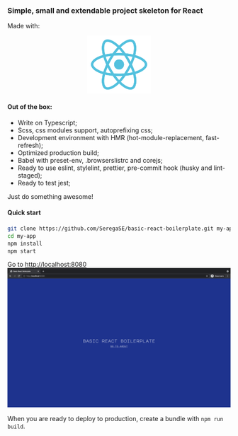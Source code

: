 ### Simple, small and extendable project skeleton for React
Made with:
<p align="center">
  <a href="https://github.com/facebook/react">
    <img alt="react logo" src="https://github.com/SeregaSE/basic-react-boilerplate/blob/master/docs/react.svg" width="144">
  </a>
</p>

#### Out of the box:
- Write on Typescript;
- Scss, css modules support, autoprefixing css;
- Development environment with HMR (hot-module-replacement, fast-refresh);
- Optimized production build; 
- Babel with preset-env, .browserslistrc and corejs;
- Ready to use eslint, stylelint, prettier, pre-commit hook (husky and lint-staged);
- Ready to test jest;

Just do something awesome!

#### Quick start

```sh
git clone https://github.com/SeregaSE/basic-react-boilerplate.git my-app
cd my-app
npm install
npm start
```

Go to [http://localhost:8080](http://localhost:8080)
![alt text](https://github.com/SeregaSE/basic-react-boilerplate/blob/master/docs/preview.png "Example app screenshot")

When you are ready to deploy to production, create a bundle with `npm run build`.
